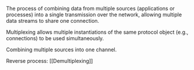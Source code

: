 The process of combining data from multiple sources (applications or processes) into a single transmission over the network, allowing multiple data streams to share one connection.


Multiplexing allows multiple instantiations of the same protocol object (e.g., connections) to be used simultaneously.

Combining multiple sources into one channel.

Reverse process: [[Demultiplexing]]
